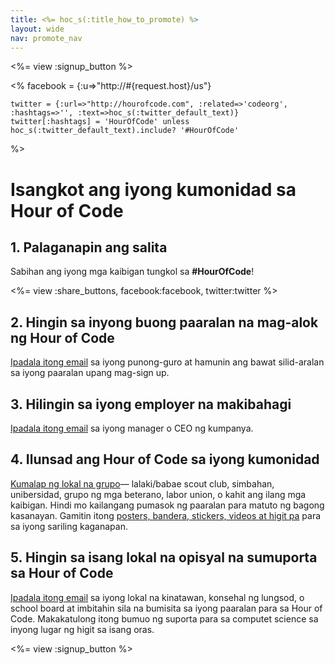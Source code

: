 ```yaml
---
title: <%= hoc_s(:title_how_to_promote) %>
layout: wide
nav: promote_nav
---
```

<%= view :signup_button %>

<%
    facebook = {:u=>"http://#{request.host}/us"}

    twitter = {:url=>"http://hourofcode.com", :related=>'codeorg', :hashtags=>'', :text=>hoc_s(:twitter_default_text)}
    twitter[:hashtags] = 'HourOfCode' unless hoc_s(:twitter_default_text).include? '#HourOfCode'
%>

# Isangkot ang iyong kumonidad sa Hour of Code

## 1. Palaganapin ang salita

Sabihan ang iyong mga kaibigan tungkol sa **#HourOfCode**!

<%= view :share_buttons, facebook:facebook, twitter:twitter %>

## 2. Hingin sa inyong buong paaralan na mag-alok ng Hour of Code

[Ipadala itong email](<%= resolve_url('/promote/resources#sample-emails') %>) sa iyong punong-guro at hamunin ang bawat silid-aralan sa iyong paaralan upang mag-sign up.

## 3. Hilingin sa iyong employer na makibahagi

[Ipadala itong email](<%= resolve_url('/promote/resources#sample-emails') %>) sa iyong manager o CEO ng kumpanya.

## 4. Ilunsad ang Hour of Code sa iyong kumonidad

[Kumalap ng lokal na grupo](<%= resolve_url('/promote/resources#sample-emails') %>)— lalaki/babae scout club, simbahan, unibersidad, grupo ng mga beterano, labor union, o kahit ang ilang mga kaibigan. Hindi mo kailangang pumasok ng paaralan para matuto ng bagong kasanayan. Gamitin itong [posters, bandera, stickers, videos at higit pa](<%= resolve_url('/promote/resources') %>) para sa iyong sariling kaganapan.

## 5. Hingin sa isang lokal na opisyal na sumuporta sa Hour of Code

[Ipadala itong email](<%= resolve_url('/promote/resources#sample-emails') %>) sa iyong lokal na kinatawan, konsehal ng lungsod, o school board at imbitahin sila na bumisita sa iyong paaralan para sa Hour of Code. Makakatulong itong bumuo ng suporta para sa computet science sa inyong lugar ng higit sa isang oras.

<%= view :signup_button %>